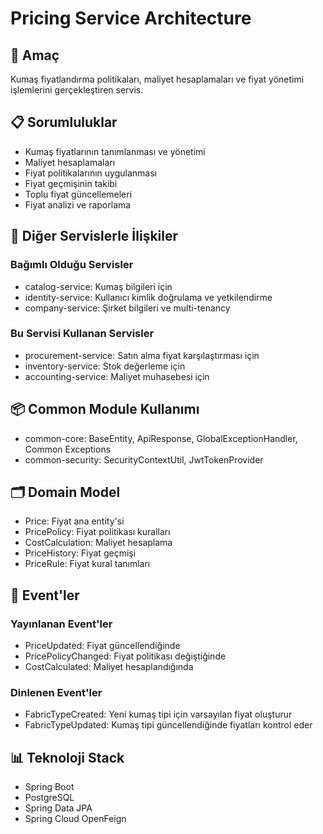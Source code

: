 # Pricing Service Architecture

## 🎯 Amaç

Kumaş fiyatlandırma politikaları, maliyet hesaplamaları ve fiyat yönetimi işlemlerini gerçekleştiren servis.

## 📋 Sorumluluklar

- Kumaş fiyatlarının tanımlanması ve yönetimi
- Maliyet hesaplamaları
- Fiyat politikalarının uygulanması
- Fiyat geçmişinin takibi
- Toplu fiyat güncellemeleri
- Fiyat analizi ve raporlama

## 🔗 Diğer Servislerle İlişkiler

### Bağımlı Olduğu Servisler

- catalog-service: Kumaş bilgileri için
- identity-service: Kullanıcı kimlik doğrulama ve yetkilendirme
- company-service: Şirket bilgileri ve multi-tenancy

### Bu Servisi Kullanan Servisler

- procurement-service: Satın alma fiyat karşılaştırması için
- inventory-service: Stok değerleme için
- accounting-service: Maliyet muhasebesi için

## 📦 Common Module Kullanımı

- common-core: BaseEntity, ApiResponse, GlobalExceptionHandler, Common Exceptions
- common-security: SecurityContextUtil, JwtTokenProvider

## 🗂️ Domain Model

- Price: Fiyat ana entity'si
- PricePolicy: Fiyat politikası kuralları
- CostCalculation: Maliyet hesaplama
- PriceHistory: Fiyat geçmişi
- PriceRule: Fiyat kural tanımları

## 🔄 Event'ler

### Yayınlanan Event'ler

- PriceUpdated: Fiyat güncellendiğinde
- PricePolicyChanged: Fiyat politikası değiştiğinde
- CostCalculated: Maliyet hesaplandığında

### Dinlenen Event'ler

- FabricTypeCreated: Yeni kumaş tipi için varsayılan fiyat oluşturur
- FabricTypeUpdated: Kumaş tipi güncellendiğinde fiyatları kontrol eder

## 📊 Teknoloji Stack

- Spring Boot
- PostgreSQL
- Spring Data JPA
- Spring Cloud OpenFeign
